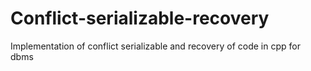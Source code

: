 # Conflict-serializable-recovery
Implementation of conflict serializable and recovery of  code in cpp for dbms
